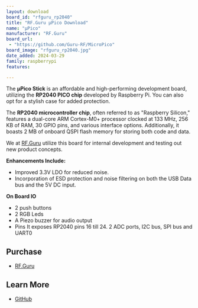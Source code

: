 ```yaml
---
layout: download
board_id: "rfguru_rp2040"
title: "RF.Guru µPico Download"
name: "µPico"
manufacturer: "RF.Guru"
board_url:
 - "https://github.com/Guru-RF/MicroPico"
board_image: "rfguru_rp2040.jpg"
date_added: 2024-03-29
family: raspberrypi
features:

---
```


The **µPico Stick** is an affordable and high-performing development board, utilizing the **RP2040 PICO chip** developed by Raspberry Pi. You can also opt for a stylish case for added protection.

The **RP2040 microcontroller chip**, often referred to as "Raspberry Silicon," features a dual-core ARM Cortex-M0+ processor clocked at 133 MHz, 256 KB of RAM, 30 GPIO pins, and various interface options. Additionally, it boasts 2 MB of onboard QSPI flash memory for storing both code and data.

We at [RF.Guru](https://rf.guru/) utilize this board for internal development and testing out new product concepts. 

**Enhancements Include:**

- Improved 3.3V LDO for reduced noise.
- Incorporation of ESD protection and noise filtering on both the USB Data bus and the 5V DC input.

**On Board IO**

- 2 push buttons
- 2 RGB Leds
- A Piezo buzzer for audio output
- Pins It exposes RP2040 pins 16 till 24. 2 ADC ports, I2C bus, SPI bus and UART0

## Purchase

* [RF.Guru](https://shop.rf.guru/products/2022-pa-104)

## Learn More

* [GitHub](https://github.com/Guru-RF/MicroPico)
